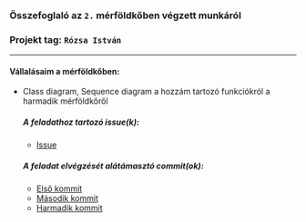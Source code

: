 ### Összefoglaló az `2.` mérföldkőben végzett munkáról

### Projekt tag: `Rózsa István`

___

#### Vállalásaim a mérföldkőben:

- Class diagram, Sequence diagram a hozzám tartozó funkciókról a harmadik mérföldkőről

  ##### A feladathoz tartozó issue(k):

    - [Issue](https://git-okt.sed.inf.szte.hu/2023_ib153i-10_d/rf-szallas/-/issues/11)

  ##### A feladat elvégzését alátámasztó commit(ok):

    - [Első kommit](https://git-okt.sed.inf.szte.hu/2023_ib153i-10_d/rf-szallas/-/commit/f898691e06e368c066b9c503aefd12b5a77c4142)
    - [Második kommit](https://git-okt.sed.inf.szte.hu/2023_ib153i-10_d/rf-szallas/-/commit/f082347cf8c4e1ef3fcf21ffb965a1798e08a0cd)
    - [Harmadik kommit](https://git-okt.sed.inf.szte.hu/2023_ib153i-10_d/rf-szallas/-/commit/c2e109e82c53607e35a00c4dea55c5ce118be37e)

